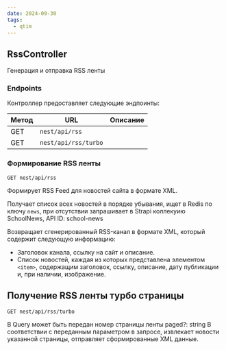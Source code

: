 ```yaml
---
date: 2024-09-30
tags:
  - qtim
---
```

## RssController

Генерация и отправка RSS ленты

### Endpoints

Контроллер предоставляет следующие эндпоинты:

| Метод | URL                  | Описание |
| ----- | -------------------- | -------- |
| GET   | `nest/api/rss`       |          |
| GET   | `nest/api/rss/turbo` |          |

### Формирование RSS ленты

`GET nest/api/rss`

Формирует RSS Feed для новостей сайта в формате XML.

Получает список всех новостей в порядке убывания, ищет в Redis по ключу `news`, при отсутствии запрашивает в Strapi коллекуию SchoolNews, API ID: school-news

Возвращает сгенерированный RSS-канал в формате XML, который содержит следующую информацию:

- Заголовок канала, ссылку на сайт и описание.
- Список новостей, каждая из которых представлена элементом `<item>`, содержащим заголовок, ссылку, описание, дату публикации и, при наличии, изображение.

## Получение RSS ленты турбо страницы

`GET nest/api/rss/turbo`

В Query может быть передан номер страницы ленты paged?: string
В соответствии с переданным параметром в запросе, извлекает новости указанной страницы, отправляет сформированные XML данные.
